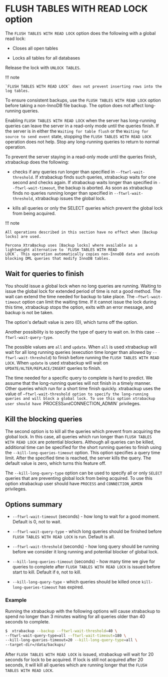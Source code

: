 # FLUSH TABLES WITH READ LOCK option

The `FLUSH TABLES WITH READ LOCK` option does the following with a global read lock:

* Closes all open tables

* Locks all tables for all databases

Release the lock with `UNLOCK TABLES`.

!!! note
   
    `FLUSH TABLES WITH READ LOCK` does not prevent inserting rows into the log tables.

To ensure consistent backups, use the `FLUSH TABLES WITH READ LOCK` option before taking a non-InnoDB file backup. The option does not affect long-running queries.

Enabling `FLUSH TABLES WITH READ LOCK` when the server has long-running queries can leave the server in a read-only mode until the queries finish. If the server is in either the `Waiting for table flush` or the `Waiting for source to send event` state, stopping the `FLUSH TABLES WITH READ LOCK` operation does not help. Stop any long-running queries to return to normal operation.

To prevent the server staying in a read-only mode until the queries finish, xtrabackup does the following:

* checks if any queries run longer than specified in `--ftwrl-wait-threshold`. If xtrabackup finds such queries, xtrabackup waits for one second and checks again. If xtrabackup waits longer than specified in `--ftwrl-wait-timeout`, the backup is aborted. As soon as xtrabackup finds no queries running longer than specified in `--ftwrl-wait-threshold`, xtrabackup issues the global lock.

* kills all queries or only the SELECT queries which prevent the global lock from being acquired.

!!! note
   
    All operations described in this section have no effect when [Backup locks] are used.

    Percona XtraBackup uses [Backup locks] where available as a lightweight alternative to `FLUSH TABLES WITH READ
    LOCK`. This operation automatically copies non-InnoDB data and avoids blocking DML queries that modify InnoDB tables.

## Wait for queries to finish

You should issue a global lock when no long queries are running. Waiting to issue the global lock for extended period of time is not a good method. The wait can extend the time needed for
backup to take place. The `–ftwrl-wait-timeout` option can limit the
waiting time. If it cannot issue the lock during this
time, xtrabackup stops the option, exits with an error message, and backup is
not be taken.

The option's default value is zero (0), which turns off the option.

Another possibility is to specify the type of query to wait on. In this case
`--ftwrl-wait-query-type`.

The possible values are `all` and
`update`. When `all` is used xtrabackup will wait for all long running
queries (execution time longer than allowed by `--ftwrl-wait-threshold`)
to finish before running the `FLUSH TABLES WITH READ LOCK`. When `update` is
used xtrabackup will wait on `UPDATE/ALTER/REPLACE/INSERT` queries to
finish.

The time needed for a specific query to complete is hard to predict. We assume that the long-running queries will not finish in a timely manner. Other queries which run for a short time finish quickly. xtrabackup uses the value of
`–ftwrl-wait-threshold option to specify the long-running queries
and will block a global lock. To use this option
xtrabackup user should have `PROCESS` and `CONNECTION_ADMIN` privileges.

## Kill the blocking queries

The second option is to kill all the queries which prevent from acquiring the
global lock. In this case, all queries which run longer than `FLUSH TABLES WITH READ LOCK` are potential blockers. Although all queries can be killed,
additional time can be specified for the short running queries to finish using
the `--kill-long-queries-timeout` option. This option specifies a query time limit. After the specified time is reached, the server kills the query. The default value is zero, which turns this
feature off.

The `--kill-long-query-type` option can be used to specify all or only
`SELECT` queries that are preventing global lock from being acquired. To use this option xtrabackup user should have `PROCESS` and `CONNECTION_ADMIN` privileges.

## Options summary

* `--ftwrl-wait-timeout` (seconds) - how long to wait for a
good moment. Default is 0, not to wait.


* `--ftwrl-wait-query-type` - which long queries
should be finished before `FLUSH TABLES WITH READ LOCK` is run. Default is
all.

* `--ftwrl-wait-threshold` (seconds) - how long query
should be running before we consider it long running and potential blocker of
global lock.

* `--kill-long-queries-timeout` (seconds) - how many time
we give for queries to complete after `FLUSH TABLES WITH READ LOCK` is
issued before start to kill. Default if `0`, not to kill.

* `--kill-long-query-type` - which queries should be killed once `kill-long-queries-timeout` has expired.

### Example

Running the xtrabackup with the following options will cause xtrabackup
to spend no longer than 3 minutes waiting for all queries older than 40 seconds
to complete.

```{.bash data-prompt="$"}
$  xtrabackup --backup --ftwrl-wait-threshold=40 \
--ftwrl-wait-query-type=all --ftwrl-wait-timeout=180 \
--kill-long-queries-timeout=20 --kill-long-query-type=all \
--target-dir=/data/backups/
```

After `FLUSH TABLES WITH READ LOCK` is issued, xtrabackup will wait for 20
seconds for lock to be acquired. If lock is still not acquired after 20 seconds,
it will kill all queries which are running longer that the `FLUSH TABLES WITH READ LOCK`.

[backup locks]: https://docs.percona.com/percona-server/innovation-release/backup-locks.html
[Backup locks]: https://docs.percona.com/percona-server/innovation-release/backup-locks.html
